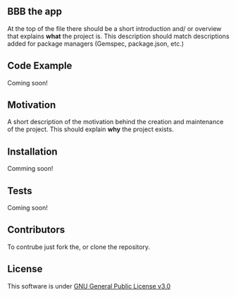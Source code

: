 ## BBB the app

At the top of the file there should be a short introduction and/ or overview that explains **what** the project is. This description should match descriptions added for package managers (Gemspec, package.json, etc.)

## Code Example

Coming soon!

## Motivation

A short description of the motivation behind the creation and maintenance of the project. This should explain **why** the project exists.

## Installation

Comming soon!

## Tests

Coming soon!

## Contributors

To contrube just fork the, or clone the repository.

## License

This software is under [GNU General Public License v3.0](https://opensource.org/licenses/lgpl-3.0.html)
